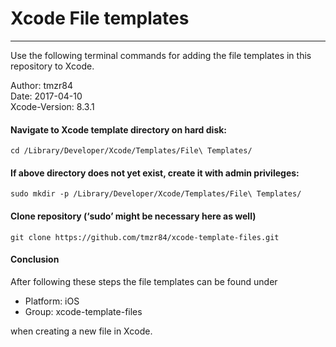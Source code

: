 # Xcode File templates
---

Use the following terminal commands for adding the file templates in this repository to Xcode.

Author: tmzr84 <br />
Date: 2017-04-10 <br />
Xcode-Version: 8.3.1


#### Navigate to Xcode template directory on hard disk:
```
cd /Library/Developer/Xcode/Templates/File\ Templates/
```

#### If above directory does not yet exist, create it with admin privileges:
```
sudo mkdir -p /Library/Developer/Xcode/Templates/File\ Templates/
```


#### Clone repository (‘sudo’ might be necessary here as well)
```
git clone https://github.com/tmzr84/xcode-template-files.git
```

#### Conclusion
After following these steps the file templates can be found under
* Platform: iOS
* Group: xcode-template-files

when creating a new file in Xcode.
